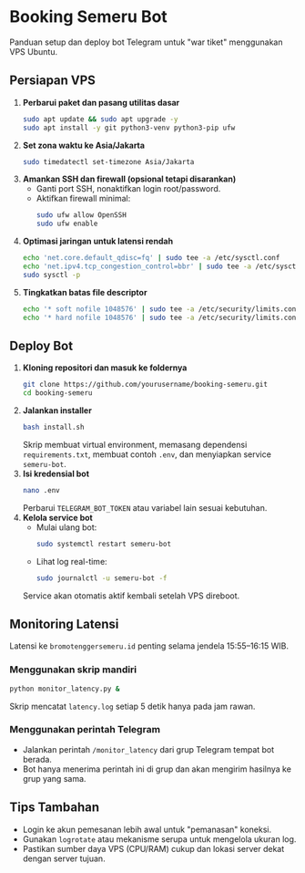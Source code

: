 # Booking Semeru Bot

Panduan setup dan deploy bot Telegram untuk "war tiket" menggunakan VPS Ubuntu.

## Persiapan VPS

1. **Perbarui paket dan pasang utilitas dasar**
   ```bash
   sudo apt update && sudo apt upgrade -y
   sudo apt install -y git python3-venv python3-pip ufw
   ```
2. **Set zona waktu ke Asia/Jakarta**
   ```bash
   sudo timedatectl set-timezone Asia/Jakarta
   ```
3. **Amankan SSH dan firewall (opsional tetapi disarankan)**
   - Ganti port SSH, nonaktifkan login root/password.
   - Aktifkan firewall minimal:
     ```bash
     sudo ufw allow OpenSSH
     sudo ufw enable
     ```
4. **Optimasi jaringan untuk latensi rendah**
   ```bash
   echo 'net.core.default_qdisc=fq' | sudo tee -a /etc/sysctl.conf
   echo 'net.ipv4.tcp_congestion_control=bbr' | sudo tee -a /etc/sysctl.conf
   sudo sysctl -p
   ```
5. **Tingkatkan batas file descriptor**
   ```bash
   echo '* soft nofile 1048576' | sudo tee -a /etc/security/limits.conf
   echo '* hard nofile 1048576' | sudo tee -a /etc/security/limits.conf
   ```

## Deploy Bot

1. **Kloning repositori dan masuk ke foldernya**
   ```bash
   git clone https://github.com/yourusername/booking-semeru.git
   cd booking-semeru
   ```
2. **Jalankan installer**
   ```bash
   bash install.sh
   ```
   Skrip membuat virtual environment, memasang dependensi `requirements.txt`, membuat contoh `.env`, dan menyiapkan service `semeru-bot`.
3. **Isi kredensial bot**
   ```bash
   nano .env
   ```
   Perbarui `TELEGRAM_BOT_TOKEN` atau variabel lain sesuai kebutuhan.
4. **Kelola service bot**
   - Mulai ulang bot:
     ```bash
     sudo systemctl restart semeru-bot
     ```
   - Lihat log real-time:
     ```bash
     sudo journalctl -u semeru-bot -f
     ```
   Service akan otomatis aktif kembali setelah VPS direboot.

## Monitoring Latensi

Latensi ke `bromotenggersemeru.id` penting selama jendela 15:55–16:15 WIB.

### Menggunakan skrip mandiri
```bash
python monitor_latency.py &
```
Skrip mencatat `latency.log` setiap 5 detik hanya pada jam rawan.

### Menggunakan perintah Telegram
- Jalankan perintah `/monitor_latency` dari grup Telegram tempat bot berada.
- Bot hanya menerima perintah ini di grup dan akan mengirim hasilnya ke grup yang sama.

## Tips Tambahan
- Login ke akun pemesanan lebih awal untuk "pemanasan" koneksi.
- Gunakan `logrotate` atau mekanisme serupa untuk mengelola ukuran log.
- Pastikan sumber daya VPS (CPU/RAM) cukup dan lokasi server dekat dengan server tujuan.
